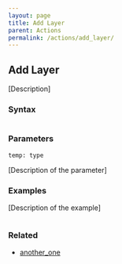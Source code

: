 ```yaml
---
layout: page
title: Add Layer
parent: Actions
permalink: /actions/add_layer/
---
```


## Add Layer

[Description]

### Syntax

```js

```

### Parameters

`temp: type`

[Description of the parameter]

### Examples

[Description of the example]

```js

```

### Related

- [another_one](./another_one.md)

